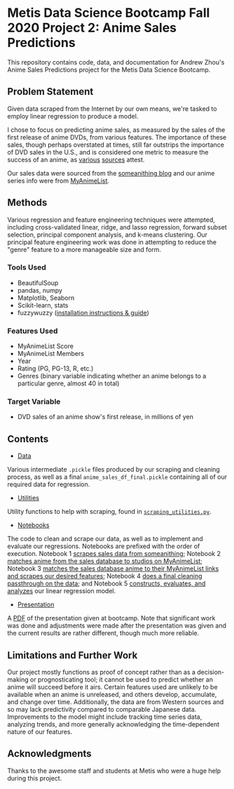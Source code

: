 # Metis Data Science Bootcamp Fall 2020 Project 2: Anime Sales Predictions

This repository contains code, data, and documentation for Andrew Zhou's Anime Sales Predictions project for the Metis Data Science Bootcamp.

## Problem Statement

Given data scraped from the Internet by our own means, we're tasked to employ linear regression to produce a model.

I chose to focus on predicting anime sales, as measured by the sales of the first release of anime DVDs, from various features. The importance of these sales, though perhaps overstated at times, still far outstrips the importance of DVD sales in the U.S., and is considered one metric to measure the success of an anime, as [various](https://www.animenewsnetwork.com/feature/2012-03-07) [sources](https://www.someanithing.com/sales-faqguide) attest.

Our sales data were sourced from the [someanithing blog](https://www.someanithing.com/series-data-quick-view) and our anime series info were from [MyAnimeList](https://myanimelist.net/).

## Methods

Various regression and feature engineering techniques were attempted, including cross-validated linear, ridge, and lasso regression, forward subset selection, principal component analysis, and k-means clustering. Our principal feature engineering work was done in attempting to reduce the "genre" feature to a more manageable size and form.

### Tools Used

* BeautifulSoup
* pandas, numpy
* Matplotlib, Seaborn
* Scikit-learn, stats
* fuzzywuzzy ([installation instructions & guide](https://towardsdatascience.com/how-to-do-fuzzy-matching-in-python-pandas-dataframe-6ce3025834a6))

### Features Used

* MyAnimeList Score
* MyAnimeList Members
* Year
* Rating (PG, PG-13, R, etc.)
* Genres (binary variable indicating whether an anime belongs to a particular genre, almost 40 in total)

### Target Variable

* DVD sales of an anime show's first release, in millions of yen

## Contents

* [Data](data)

Various intermediate `.pickle` files produced by our scraping and cleaning process, as well as a final `anime_sales_df_final.pickle` containing all of our required data for regression.

* [Utilities](utilities)

Utility functions to help with scraping, found in [`scraping_utilities.py`](utilities/scraping_utilities.py).

* [Notebooks](notebooks)

The code to clean and scrape our data, as well as to implement and evaluate our regressions. Notebooks are prefixed with the order of execution. Notebook 1 [scrapes sales data from someanithing](notebooks/1_scrape_anime_sales.ipynb); Notebook 2 [matches anime from the sales database to studios on MyAnimeList](notebooks/2_match_anime_to_studio.ipynb); Notebook 3 [matches the sales database anime to their MyAnimeList links and scrapes our desired features](notebooks/3_scrape_mal_anime_info.ipynb); Notebook 4 [does a final cleaning passthrough on the data](notebooks/4_final_clean.ipynb); and Notebook 5 [constructs, evaluates, and analyzes](notebooks/5_regression.ipynb) our linear regression model.

* [Presentation](presentation)

A [PDF](presentation/project_two_presentation_zhou_andrew.pdf) of the presentation given at bootcamp. Note that significant work was done and adjustments were made after the presentation was given and the current results are rather different, though much more reliable.

## Limitations and Further Work

Our project mostly functions as proof of concept rather than as a decision-making or prognosticating tool; it cannot be used to predict whether an anime will succeed before it airs. Certain features used are unlikely to be available when an anime is unreleased, and others develop, accumulate, and change over time. Additionally, the data are from Western sources and so may lack predictivity compared to comparable Japanese data. Improvements to the model might include tracking time series data, analyzing trends, and more generally acknowledging the time-dependent nature of our features.

## Acknowledgments

Thanks to the awesome staff and students at Metis who were a huge help during this project.